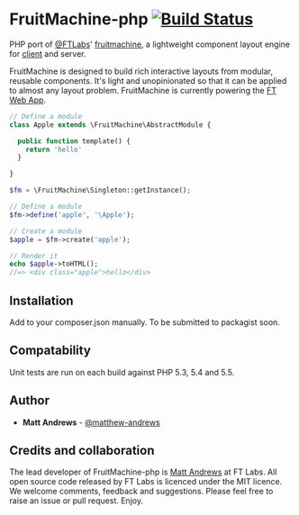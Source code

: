 # FruitMachine-php [![Build Status](https://travis-ci.org/matthew-andrews/fruitmachine-php.png?branch=master)](https://travis-ci.org/matthew-andrews/fruitmachine-php)

PHP port of [@FTLabs](//github.com/FTLabs)' [fruitmachine](//github.com/ftlabs/fruitmachine), a lightweight component layout engine for [client](//github.com/ftlabs/fruitmachine) and server.

FruitMachine is designed to build rich interactive layouts from modular, reusable components. It's light and unopinionated so that it can be applied to almost any layout problem. FruitMachine is currently powering the [FT Web App](http://apps.ft.com/ftwebapp/).

```php
// Define a module
class Apple extends \FruitMachine\AbstractModule {

  public function template() {
    return 'hello'
  }

}

$fm = \FruitMachine\Singleton::getInstance();

// Define a module
$fm->define('apple', '\Apple');

// Create a module
$apple = $fm->create('apple');

// Render it
echo $apple->toHTML();
//=> <div class="apple">hello</div>
```

## Installation

Add to your composer.json manually.  To be submitted to packagist soon.

## Compatability

Unit tests are run on each build against PHP 5.3, 5.4 and 5.5.

## Author

- **Matt Andrews** - [@matthew-andrews](http://github.com/matthew-andrews)

## Credits and collaboration

The lead developer of FruitMachine-php is [Matt Andrews](http://github.com/matthew-andrews) at FT Labs. All open source code released by FT Labs is licenced under the MIT licence. We welcome comments, feedback and suggestions. Please feel free to raise an issue or pull request. Enjoy.
